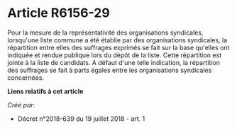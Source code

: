 # Article R6156-29

Pour la mesure de la représentativité des organisations syndicales, lorsqu'une liste commune a été établie par des
organisations syndicales, la répartition entre elles des suffrages exprimés se fait sur la base qu'elles ont indiquée et
rendue publique lors du dépôt de la liste. Cette répartition est jointe à la liste de candidats. A défaut d'une telle
indication, la répartition des suffrages se fait à parts égales entre les organisations syndicales concernées.

**Liens relatifs à cet article**

_Créé par_:

  - Décret n°2018-639 du 19 juillet 2018 - art. 1
